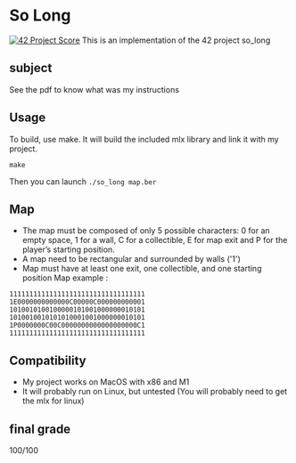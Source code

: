 # So Long
[![42 Project Score](https://42-project-badge.glitch.me/users/gaubert/project/so_long)](https://github.com/ricardoreves/42-project-badge)
This is an implementation of the 42 project so_long

## subject

See the pdf to know what was my instructions

## Usage
To build, use make. It will build the included mlx library and link it with my project.

`make`

Then you can launch `./so_long map.ber`

## Map
- The map must be composed of only 5 possible characters: 0 for an empty
space, 1 for a wall, C for a collectible, E for map exit and P for the player’s
starting position.
- A map need to be rectangular and surrounded by walls ('1')
- Map must have at least one exit, one collectible, and one starting position
Map example :
```
1111111111111111111111111111111111
1E0000000000000C00000C000000000001
1010010100100000101001000000010101
1010010010101010001001000000010101
1P0000000C00C0000000000000000000C1
1111111111111111111111111111111111
```

## Compatibility
- My project works on MacOS with x86 and M1
- It will probably run on Linux, but untested (You will probably need to get the mlx for linux)

## final grade

100/100
